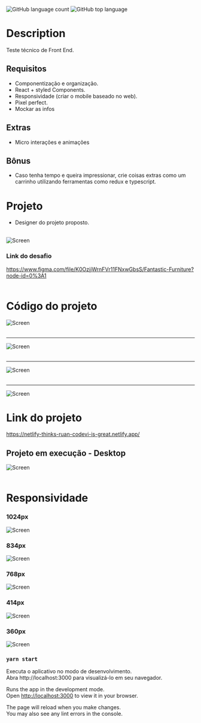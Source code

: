![GitHub language count](https://img.shields.io/github/languages/count/Ruan-codeVi/Clone-Netflix?color=black&style=for-the-badge) ![GitHub top language](https://img.shields.io/github/languages/top/Ruan-codeVi/Clone-Netflix?color=black&style=for-the-badge)

#  Description
Teste técnico de Front End. 

## Requisitos
- Componentização e organização.
- React + styled Components.
- Responsividade (criar o mobile baseado no web).
- Pixel perfect.
- Mockar as infos

## Extras
- Micro interações e animações

## Bônus
- Caso tenha tempo e queira impressionar, crie coisas extras como um carrinho utilizando ferramentas como redux e typescript.


# Projeto
* Designer do projeto proposto. </br></br>

![Screen](/src/screens/EscreenProjeto.gif)

### Link do desafio
https://www.figma.com/file/K0OzjjWrnFVr11FNxwGbsS/Fantastic-Furniture?node-id=0%3A1
</br></br>

# Código do projeto
![Screen](/src/screens/header.png)
</br></br><hr>
![Screen](/src/screens/sectionCadeiras.png)
</br></br><hr>
![Screen](/src/screens/sectionBanner.png)
</br></br><hr>
![Screen](/src/screens/footer.png)

# Link do projeto
https://netlify-thinks-ruan-codevi-is-great.netlify.app/

## Projeto em execução - Desktop

![Screen](/src/screens/projeto.gif)</br></br>

# Responsividade
### 1024px
![Screen](/src/screens/1024px.gif)

### 834px
![Screen](/src/screens/834px.gif)

### 768px
![Screen](/src/screens/768px.gif)

### 414px
![Screen](/src/screens/414px.gif)

### 360px
![Screen](/src/screens/360px.gif)


### `yarn start`

Executa o aplicativo no modo de desenvolvimento. </br>
Abra http://localhost:3000 para visualizá-lo em seu navegador.

Runs the app in the development mode.\
Open [http://localhost:3000](http://localhost:3000) to view it in your browser.

The page will reload when you make changes.\
You may also see any lint errors in the console.








